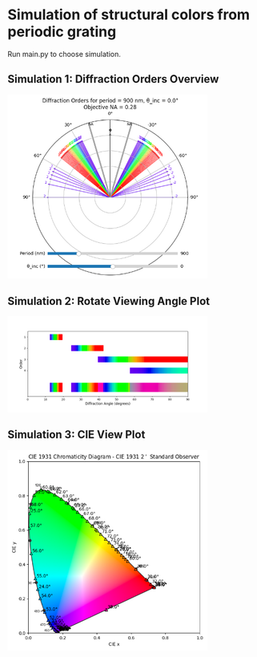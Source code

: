 # Simulation of structural colors from periodic grating 

Run main.py to choose simulation. 

## Simulation 1: Diffraction Orders Overview
<img src="images/diff_order_overview.png" alt="Example Image 1" width="400"/>

## Simulation 2: Rotate Viewing Angle Plot
<img src="images/rotatinator_view.png" alt="Example Image 2" width="400"/>

## Simulation 3: CIE View Plot
<img src="images/cie_overview.png" alt="Example Image 3" width="400"/>


